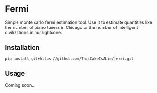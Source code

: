 # Fermi
Simple monte carlo fermi estimation tool.
Use it to estimate quantities like the number of piano tuners in Chicago or the number of intelligent civilizations in our lightcone.

## Installation
```pip install git+https://github.com/ThisCakeIsALie/fermi.git```

## Usage
Coming soon...
